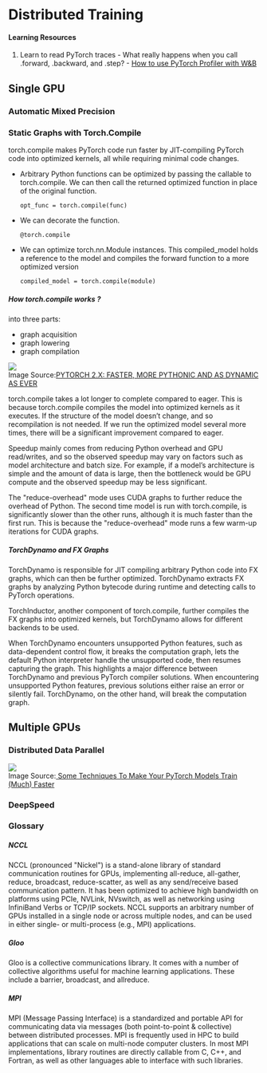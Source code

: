 # Distributed Training

#### Learning Resources
1. Learn to read PyTorch traces - What really happens when you call .forward, .backward, and .step? -
[How to use PyTorch Profiler with W&B](https://wandb.ai/wandb/trace/reports/A-Public-Dissection-of-a-PyTorch-Training-Step--Vmlldzo5MDE3NjU)




## Single GPU
	
### Automatic Mixed Precision


### Static Graphs with Torch.Compile
<p>
	torch.compile makes PyTorch code run faster by JIT-compiling PyTorch code into optimized kernels, all while requiring minimal code changes.
</p>
<ul>
	<li>Arbitrary Python functions can be optimized by passing the callable to torch.compile. We can then call the returned optimized function in place of the original function.
		<p>
			<code>opt_func = torch.compile(func)</code>
		</p>
	</li>
	<li>
		We can decorate the function.
		<p>
			<code>@torch.compile</code>
		</p>
	</li>
	<li>
		We can  optimize torch.nn.Module instances. This compiled_model holds a reference to the model and compiles the forward function to a more optimized version
		<p>
			<code>compiled_model = torch.compile(module)</code>
		</p>
	</li>
</ul>

##### How torch.compile works ?
into three parts:
<ul>
	<li>graph acquisition</li>
	<li>graph lowering</li>
	<li>graph compilation</li>
</ul>

<div class="container py-4 py-md-5 px-4 px-md-3 text-body-secondary">
    <div class="row" >
      <div class="col-lg-6 mb-6">
        <img src="../_static/dl_performance/distributed_training/pytorch-compile.jpg"></img>
      </div>
    </div>
</div>
Image Source:<a href="https://pytorch.org/get-started/pytorch-2.0/">PYTORCH 2.X: FASTER, MORE PYTHONIC AND AS DYNAMIC AS EVER</a>

torch.compile takes a lot longer to complete compared to eager. This is because torch.compile compiles the model into optimized kernels as it executes. If the structure of the model doesn’t change, and so recompilation is not needed. If we run the optimized model several more times, there will be a significant improvement compared to eager.

Speedup mainly comes from reducing Python overhead and GPU read/writes, and so the observed speedup may vary on factors such as model architecture and batch size. For example, if a model’s architecture is simple and the amount of data is large, then the bottleneck would be GPU compute and the observed speedup may be less significant.

The "reduce-overhead" mode uses CUDA graphs to further reduce the overhead of Python. The second time model is run with torch.compile, is significantly slower than the other runs, although it is much faster than the first run. This is because the "reduce-overhead" mode runs a few warm-up iterations for CUDA graphs.

##### TorchDynamo and FX Graphs

TorchDynamo is responsible for JIT compiling arbitrary Python code into FX graphs, which can then be further optimized. TorchDynamo extracts FX graphs by analyzing Python bytecode during runtime and detecting calls to PyTorch operations.

TorchInductor, another component of torch.compile, further compiles the FX graphs into optimized kernels, but TorchDynamo allows for different backends to be used.

When TorchDynamo encounters unsupported Python features, such as data-dependent control flow, it breaks the computation graph, lets the default Python interpreter handle the unsupported code, then resumes capturing the graph. This highlights a major difference between TorchDynamo and previous PyTorch compiler solutions. When encountering unsupported Python features, previous solutions either raise an error or silently fail. TorchDynamo, on the other hand, will break the computation graph.


## Multiple GPUs

### Distributed Data Parallel

<div class="container py-4 py-md-5 px-4 px-md-3 text-body-secondary">
    <div class="row" >
      <div class="col-lg-6 mb-6">
        <img src="../_static/dl_performance/distributed_training/multi-gpu.png"></img>
      </div>
    </div>
</div>
Image Source:<a href="https://sebastianraschka.com/blog/2023/pytorch-faster.html"> Some Techniques To Make Your PyTorch Models Train (Much) Faster</a>

### DeepSpeed



### Glossary

##### NCCL 
NCCL (pronounced "Nickel") is a stand-alone library of standard communication routines for GPUs, implementing all-reduce, all-gather, reduce, broadcast, reduce-scatter, as well as any send/receive based communication pattern. It has been optimized to achieve high bandwidth on platforms using PCIe, NVLink, NVswitch, as well as networking using InfiniBand Verbs or TCP/IP sockets. NCCL supports an arbitrary number of GPUs installed in a single node or across multiple nodes, and can be used in either single- or multi-process (e.g., MPI) applications.

##### Gloo
Gloo is a collective communications library. It comes with a number of collective algorithms useful for machine learning applications. These include a barrier, broadcast, and allreduce.

##### MPI
MPI (Message Passing Interface) is a standardized and portable API for communicating data via messages (both point-to-point & collective) between distributed processes. MPI is frequently used in HPC to build applications that can scale on multi-node computer clusters. In most MPI implementations, library routines are directly callable from C, C++, and Fortran, as well as other languages able to interface with such libraries.



